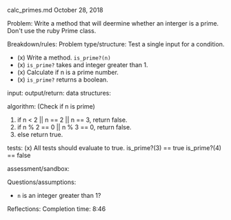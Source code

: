 calc_primes.md
October 28, 2018

Problem:
Write a method that will deermine whether an interger is a prime. Don't use the ruby Prime class.


Breakdown/rules:
Problem type/structure: Test a single input for a condition.
- (x) Write a method. `is_prime?(n)`
- (x) `is_prime?` takes and integer greater than 1.
- (x) Calculate if n is a prime number.
- (x) `is_prime?` returns a boolean.

input:
output/return:
data structures:

algorithm: (Check if n is prime)
1. if n < 2 || n == 2 || n == 3, return false.
2. if n % 2 == 0 || n % 3 == 0, return false.
3. else return true.

tests:
(x) All tests should evaluate to true.
is_prime?(3) == true
is_prime?(4) == false

assessment/sandbox:


Questions/assumptions:
- `n` is an integer greater than 1?


Reflections:
Completion time: 8:46
